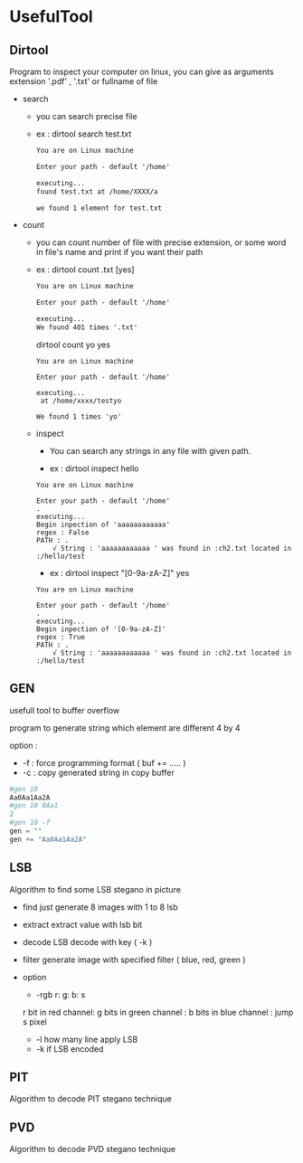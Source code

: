 # UsefulTool

## Dirtool

Program to inspect your computer on linux, you can give as arguments extension '.pdf' , '.txt' or fullname of file

* search

  * you can search precise file

  * ex : dirtool search test.txt

    ```txt
    You are on Linux machine

    Enter your path - default '/home'

    executing...
    found test.txt at /home/XXXX/a

    we found 1 element for test.txt

    ```

* count

  * you can count number of file with precise extension, or some word in file's name and print if you want their path

  * ex : dirtool count .txt [yes]

    ```txt
    You are on Linux machine

    Enter your path - default '/home'

    executing...
    We found 401 times '.txt'
    ```

    dirtool count yo yes

    ```
    You are on Linux machine

    Enter your path - default '/home'

    executing...
     at /home/xxxx/testyo

    We found 1 times 'yo'

    ```
  * inspect

    * You can search any strings in any file with given path.

    * ex : dirtool inspect hello

    ```
    You are on Linux machine

    Enter your path - default '/home'
    .
    executing...
    Begin inpection of 'aaaaaaaaaaaa'
    regex : False
    PATH : .
        √ String : 'aaaaaaaaaaaa ' was found in :ch2.txt located in :/hello/test

    ```

    * ex : dirtool inspect "[0-9a-zA-Z]" yes

    ```
    You are on Linux machine

    Enter your path - default '/home'
    .
    executing...
    Begin inpection of '[0-9a-zA-Z]'
    regex : True
    PATH : .
        √ String : 'aaaaaaaaaaaa ' was found in :ch2.txt located in :/hello/test

    ```




## GEN

usefull tool to buffer overflow

program to generate string which element are different 4 by 4

option :

* -f : force programming format ( buf += ..... )
* -c : copy generated string in copy buffer

```python
#gen 10
Aa0Aa1Aa2A
#gen 10 0Aa1
2
#gen 10 -f
gen = ""
gen += "Aa0Aa1Aa2A"
```

## LSB
Algorithm to find some LSB stegano in picture
* find 
just generate 8 images with 1 to 8 lsb 
* extract 
extract value with lsb bit 
* decode
 LSB decode with key ( -k )
* filter
 generate image with specified filter ( blue, red, green )
* option
  * -rgb r: g: b: s
  
  r bit in red channel: g bits in green channel : b bits in blue channel : jump s pixel 
  
  * -l 
  how many line apply LSB
  * -k
  if LSB encoded

## PIT
Algorithm to decode PIT stegano technique

## PVD
Algorithm to decode PVD stegano technique
